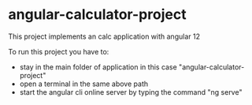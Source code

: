 # angular-calculator-project
This project implements an calc application with angular 12

To run this project you have to:
- stay in the main folder of application in this case "angular-calculator-project"
- open a terminal in the same above path
- start the angular cli online server by typing the command "ng serve"
